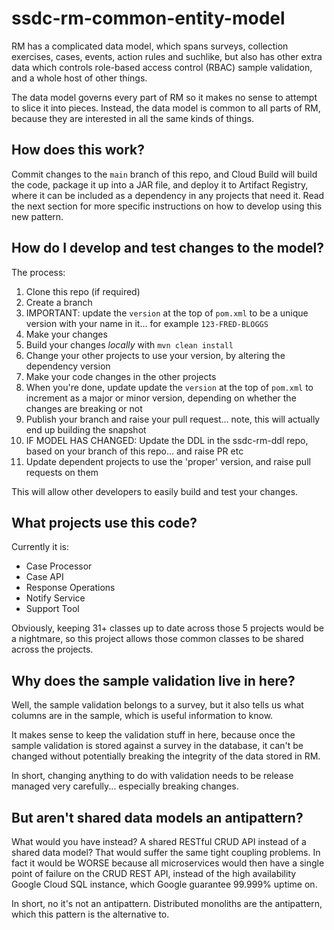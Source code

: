 # ssdc-rm-common-entity-model

RM has a complicated data model, which spans surveys, collection exercises, cases, events, action rules and suchlike, but also has other extra data which controls role-based access control (RBAC) sample validation, and a whole host of other things.

The data model governs every part of RM so it makes no sense to attempt to slice it into pieces. Instead, the data model is common to all parts of RM, because they are interested in all the same kinds of things.

## How does this work?

Commit changes to the `main` branch of this repo, and Cloud Build will build the code, package it up into a JAR file, and deploy it to Artifact Registry, where it can be included as a dependency in any projects that need it. Read the next section for more specific instructions on how to develop using this new pattern.

## How do I develop and test changes to the model?

The process:
1. Clone this repo (if required)
2. Create a branch
3. IMPORTANT: update the `version` at the top of `pom.xml` to be a unique version with your name in it... for example `123-FRED-BLOGGS`
4. Make your changes
5. Build your changes _locally_ with `mvn clean install`
6. Change your other projects to use your version, by altering the dependency version
7. Make your code changes in the other projects
8. When you're done, update update the `version` at the top of `pom.xml` to increment as a major or minor version, depending on whether the changes are breaking or not
9. Publish your branch and raise your pull request... note, this will actually end up building the snapshot
10. IF MODEL HAS CHANGED: Update the DDL in the ssdc-rm-ddl repo, based on your branch of this repo... and raise PR etc
11. Update dependent projects to use the 'proper' version, and raise pull requests on them

This will allow other developers to easily build and test your changes.

## What projects use this code?

Currently it is:
* Case Processor
* Case API
* Response Operations
* Notify Service
* Support Tool

Obviously, keeping 31+ classes up to date across those 5 projects would be a nightmare, so this project allows those common classes to be shared across the projects.

## Why does the sample validation live in here?

Well, the sample validation belongs to a survey, but it also tells us what columns are in the sample, which is useful information to know.

It makes sense to keep the validation stuff in here, because once the sample validation is stored against a survey in the database, it can't be changed without potentially breaking the integrity of the data stored in RM.

In short, changing anything to do with validation needs to be release managed very carefully... especially breaking changes.

## But aren't shared data models an antipattern?
What would you have instead? A shared RESTful CRUD API instead of a shared data model? That would suffer the same tight coupling problems. In fact it would be WORSE because all microservices would then have a single point of failure on the CRUD REST API, instead of the high availability Google Cloud SQL instance, which Google guarantee 99.999% uptime on.

In short, no it's not an antipattern. Distributed monoliths are the antipattern, which this pattern is the alternative to.